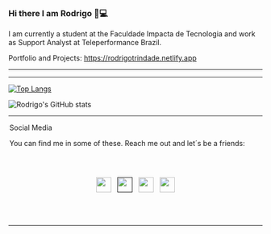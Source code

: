 ### Hi there I am Rodrigo 👋:computer: 

I am currently a student at the Faculdade Impacta de Tecnologia and work as Support Analyst at Teleperformance Brazil.


Portfolio and Projects: https://rodrigotrindade.netlify.app

---



---


[![Top Langs](https://github-readme-stats.vercel.app/api/top-langs/?username=vanpyre&layout=compact)](https://github.com/vanpyre/github-readme-stats)

![Rodrigo's GitHub stats](https://github-readme-stats.vercel.app/api?username=vanpyre&show_icons=true)

 ---
 
<div style="display: flex; align-content: center; margin-inline: 2px; font-style: bolder;">Social Media</div>
<p style="display: inline-block; text-align: center; margin-inline: 2px; font-style: bold;">You can find me in some of these. Reach me out and let´s be a friends:</p>

<p>
 </p>
 <br>

 <p align='center'>
<a href="https://www.freecodecamp.org/rodrigomacade"><img height="30" src="https://raw.githubusercontent.com/gist/Deftwun/e3756a8b518cbb354425/raw/6584db8babd6cbc4ecb35ed36f0d184a506b979e/free-code-camp-logo.svg"></a>&nbsp;&nbsp;
<a href=""><img height="30" src="https://github.com/WaylonWalker/WaylonWalker/blob/main/icon/twitter.png?raw=true"></a>&nbsp;&nbsp;
<a href="https://www.instagram.com/elirod.py/" ><img height="30" src="https://user-images.githubusercontent.com/37451620/118635309-cfe24280-b7a9-11eb-89fd-55e69345e871.png?raw=true"></a>&nbsp;&nbsp;
<a href="https://www.linkedin.com/in/rodrigo-trindade-b05b73203/"><img height="30" src="https://github.com/WaylonWalker/WaylonWalker/blob/main/icon/linkedin.png?raw=true"></a>

</p>
<p></p>
<br>
<br>

 ---
